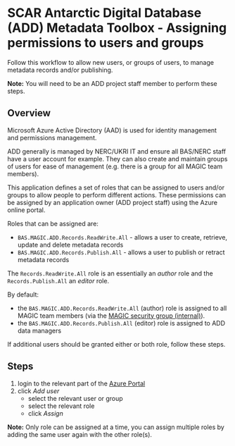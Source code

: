 # SCAR Antarctic Digital Database (ADD) Metadata Toolbox - Assigning permissions to users and groups

Follow this workflow to allow new users, or groups of users, to manage metadata records and/or publishing.

**Note:** You will need to be an ADD project staff member to perform these steps.

## Overview

Microsoft Azure Active Directory (AAD) is used for identity management and permissions management. 

ADD generally is managed by NERC/UKRI IT and ensure all BAS/NERC staff have a user account for example. They can also
create and maintain groups of users for ease of management (e.g. there is a group for all MAGIC team members).

This application defines a set of roles that can be assigned to users and/or groups to allow people to perform different
actions. These permissions can be assigned by an application owner (ADD project staff) using the Azure online portal.

Roles that can be assigned are:

* `BAS.MAGIC.ADD.Records.ReadWrite.All` - allows a user to create, retrieve, update and delete metadata records
* `BAS.MAGIC.ADD.Records.Publish.All` - allows a user to publish or retract metadata records

The `Records.ReadWrite.All` role is an essentially an *author* role and the `Records.Publish.All` an *editor* role.

By default:

* the `BAS.MAGIC.ADD.Records.ReadWrite.All` (author) role is assigned to all MAGIC team members (via the 
  [MAGIC security group (internal)](https://gitlab.data.bas.ac.uk/MAGIC/general/-/wikis/Azure-authentication#magic-security-group)).
* the `BAS.MAGIC.ADD.Records.Publish.All` (editor) role is assigned to ADD data managers

If additional users should be granted either or both role, follow these steps.

## Steps

1. login to the relevant part of the 
   [Azure Portal](https://portal.azure.com/#blade/Microsoft_AAD_IAM/ManagedAppMenuBlade/Users/objectId/8bfe65d3-9509-4b0a-acd2-8ce8cdc0c01e/appId/8b45581e-1b2e-4b8c-b667-e5a1360b6906)
2. click *Add user*
    * select the relevant user or group
    * select the relevant role
    * click *Assign*
    
**Note:** Only role can be assigned at a time, you can assign multiple roles by adding the same user again with the 
other role(s).
